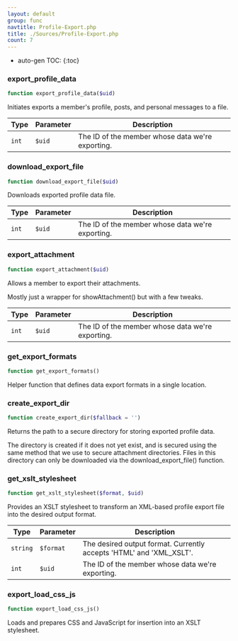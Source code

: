```yaml
---
layout: default
group: func
navtitle: Profile-Export.php
title: ./Sources/Profile-Export.php
count: 7
---
```

* auto-gen TOC:
{:toc}
### export_profile_data

```php
function export_profile_data($uid)
```
Initiates exports a member's profile, posts, and personal messages to a file.



Type|Parameter|Description
---|---|---
`int`|`$uid`|The ID of the member whose data we're exporting.

### download_export_file

```php
function download_export_file($uid)
```
Downloads exported profile data file.



Type|Parameter|Description
---|---|---
`int`|`$uid`|The ID of the member whose data we're exporting.

### export_attachment

```php
function export_attachment($uid)
```
Allows a member to export their attachments.

Mostly just a wrapper for showAttachment() but with a few tweaks.

Type|Parameter|Description
---|---|---
`int`|`$uid`|The ID of the member whose data we're exporting.

### get_export_formats

```php
function get_export_formats()
```
Helper function that defines data export formats in a single location.



### create_export_dir

```php
function create_export_dir($fallback = '')
```
Returns the path to a secure directory for storing exported profile data.

The directory is created if it does not yet exist, and is secured using the
same method that we use to secure attachment directories. Files in this
directory can only be downloaded via the download_export_file() function.

### get_xslt_stylesheet

```php
function get_xslt_stylesheet($format, $uid)
```
Provides an XSLT stylesheet to transform an XML-based profile export file
into the desired output format.



Type|Parameter|Description
---|---|---
`string`|`$format`|The desired output format. Currently accepts 'HTML' and 'XML_XSLT'.
`int`|`$uid`|The ID of the member whose data we're exporting.

### export_load_css_js

```php
function export_load_css_js()
```
Loads and prepares CSS and JavaScript for insertion into an XSLT stylesheet.



